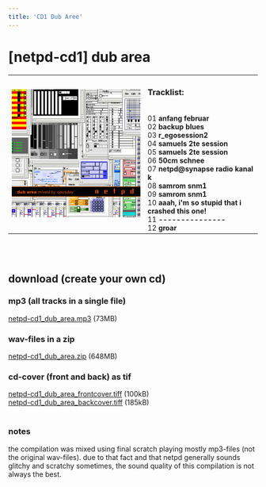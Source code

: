 ```yaml
---
title: 'CD1 Dub Aree'
---
```



<h1>[netpd-cd1] dub area</h1>


<table>
<tr>
<td><img src="netpd_opusday_mix_cd-cover.png" /></td>
<td>
<h3>Tracklist:</h3><br/>
01 <b>anfang februar</b></li><br />
02 <b>backup blues</b></li><br />
03 <b>r_egosession2</b></li><br />
04 <b>samuels 2te session</b></li><br />
05 <b>samuels 2te session</b></li><br />
06 <b>50cm schnee</b></li><br />
07 <b>netpd@synapse radio kanal k</b></li><br />
08 <b>samrom snm1</b></li><br />
09 <b>samrom snm1</b></li><br />
10 <b>aaah, i'm so stupid that i crashed this one!</b></li><br />
11 <b>---------------</b></li><br />
12 <b>groar</b></li><br />
</td></tr></table>

<br/>
<br/>
<h2>download (create your own cd)</h2>

<h3>mp3 (all tracks in a single file)</h3>
<a href="/~roman/netpd-cd1/netpd-cd1_dub_area.mp3">netpd-cd1_dub_area.mp3</a> (73MB)

<h3>wav-files in a zip</h3>
<a href="/~roman/netpd-cd1/netpd-cd1_dub_area.zip">netpd-cd1_dub_area.zip</a> (648MB)

<h3>cd-cover (front and back) as tif</h3>
<a href="/~roman/netpd-cd1/netpd-cd1_dub_area_frontcover.tiff">netpd-cd1_dub_area_frontcover.tiff</a>  (100kB)<br/>
<a href="/~roman/netpd-cd1/netpd-cd1_dub_area_backcover.tiff">netpd-cd1_dub_area_backcover.tiff</a> (185kB)
<br/>
<br/>

<h3>notes</h3>
the compilation was mixed using final scratch playing mostly mp3-files (not the original wav-files). due to that fact and that netpd generally sounds glitchy and scratchy sometimes, the sound quality of this compilation is not always the best.

